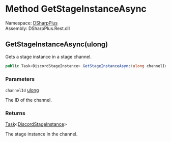 # Method GetStageInstanceAsync

Namespace: [DSharpPlus](DSharpPlus.md)  
Assembly: DSharpPlus.Rest.dll

## <a id="DSharpPlus_DiscordRestClient_GetStageInstanceAsync_System_UInt64_"></a>GetStageInstanceAsync\(ulong\)

Gets a stage instance in a stage channel.

```csharp
public Task<DiscordStageInstance> GetStageInstanceAsync(ulong channelId)
```

### Parameters

`channelId` [ulong](https://learn.microsoft.com/dotnet/api/system.uint64)

The ID of the channel.

### Returns

[Task](https://learn.microsoft.com/dotnet/api/system.threading.tasks.task\-1)<[DiscordStageInstance](DSharpPlus.Entities.DiscordStageInstance.md)\>

The stage instance in the channel.

